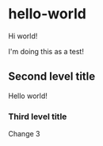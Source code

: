 # hello-world
Hi world!

I'm doing this as a test!

## Second level title

Hello world!

### Third level title

Change 3
